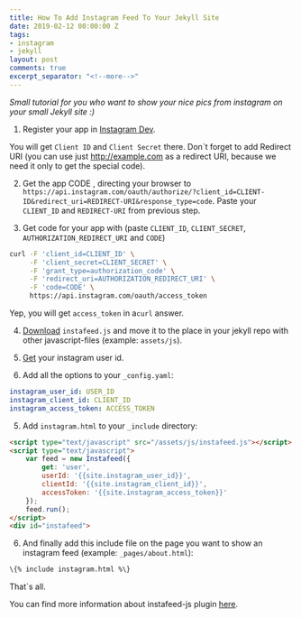 ```yaml
---
title: How To Add Instagram Feed To Your Jekyll Site
date: 2019-02-12 00:00:00 Z
tags:
- instagram
- jekyll
layout: post
comments: true
excerpt_separator: "<!--more-->"
---
```


*Small tutorial for you who want to show your nice pics from instagram on your small Jekyll site :)*

1. Register your app in [Instagram Dev](https://www.instagram.com/developer).

You will get `Client ID` and `Client Secret` there. Don`t forget to add Redirect URI (you can use just http://example.com as a redirect URI, because we need it only to get the special code).

2. Get the app CODE , directing your browser to `https://api.instagram.com/oauth/authorize/?client_id=CLIENT-ID&redirect_uri=REDIRECT-URI&response_type=code`. Paste your `CLIENT_ID` and `REDIRECT-URI` from previous step.

3. Get code for your app with (paste `CLIENT_ID`, `CLIENT_SECRET`, `AUTHORIZATION_REDIRECT_URI` and `CODE`)

```bash
curl -F 'client_id=CLIENT_ID' \
     -F 'client_secret=CLIENT_SECRET' \
     -F 'grant_type=authorization_code' \
     -F 'redirect_uri=AUTHORIZATION_REDIRECT_URI' \
     -F 'code=CODE' \
     https://api.instagram.com/oauth/access_token
```

Yep, you will get `access_token` in a`curl` answer.

4. [Download](https://github.com/stevenschobert/instafeed.js) `instafeed.js` and move it to the place in your jekyll repo with other javascript-files (example: `assets/js`).

5. [Get](https://codeofaninja.com/tools/find-instagram-user-id) your instagram user id.

6. Add all the options to your `_config.yaml`:

```yaml
instagram_user_id: USER_ID
instagram_client_id: CLIENT_ID
instagram_access_token: ACCESS_TOKEN
```

5. Add `instagram.html` to your `_include` directory:

```html
<script type="text/javascript" src="/assets/js/instafeed.js"></script>
<script type="text/javascript">
    var feed = new Instafeed({
        get: 'user',
        userId: '{{site.instagram_user_id}}',
        clientId: '{{site.instagram_client_id}}',
        accessToken: '{{site.instagram_access_token}}'
    });
    feed.run();
</script>
<div id="instafeed">
```

6. And finally add this include file on the page you want to show an instagram feed (example: `_pages/about.html`):

```html
\{% include instagram.html %\}
```

That`s all.

You can find more information about instafeed-js plugin [here](http://instafeedjs.com/).
